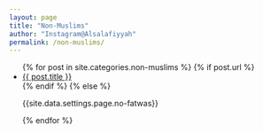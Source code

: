 ```yaml
---
layout: page
title: "Non-Muslims"
author: "Instagram@Alsalafiyyah"
permalink: /non-muslims/
---
```


<article class="post">
<ul class="posts">
  {% for post in site.categories.non-muslims %}
    {% if post.url %}
    <li><a href="{{ post.url }}">{{ post.title }}</a>
    </li>
    {% endif %}
    {% else %}
    <p>{{site.data.settings.page.no-fatwas}}</p>
  {% endfor %}
</ul>
</article>
